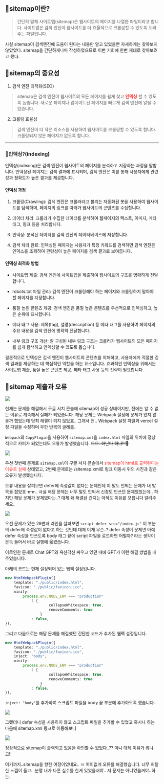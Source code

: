 ##	🦮sitemap이란?

>간단히 말해 사이트맵(sitemap)은 웹사이트의 페이지를 나열한 파일이라고 합니다. 사이트맵은 검색 엔진이 웹사이트를 더 효율적으로 크롤링할 수 있도록 도와주는 파일입니다.

사실 sitemap이 검색엔진에 도움이 된다는 내용만 알고 있었을뿐 자세하게는 찾아보지 않았었다. sitemap을 간단하게나마 작성하였으므로 이번 기회에 한번 제대로 찾아보려고 했다.

## 🦮sitemap의 중요성

1. 검색 엔진 최적화(SEO)

>sitemap은 검색 엔진이 웹사이트의 모든 페이지를 쉽게 찾고 <span style="color:#ff3333">**인덱싱**</span> 할 수 있도록 돕습니다. 새로운 페이지나 업데이트된 페이지를 빠르게 검색 엔진에 알릴 수 있습니다.

2. 크롤링 효율성

>검색 엔진이 더 적은 리소스를 사용하여 웹사이트를 크롤링할 수 있도록 합니다. 크롤링되지 않은 페이지가 없도록 합니다.

***

### 🦄인덱싱?(indexing)

인덱싱(indexing)은 검색 엔진이 웹사이트의 페이지를 분석하고 저장하는 과정을 말합니다. 인덱싱된 페이지는 검색 결과에 표시되며, 검색 엔진은 이를 통해 사용자에게 관련성과 정확도가 높은 결과를 제공합니다.

#### 인덱싱 과정

1. 크롤링(Crawling): 검색 엔진은 크롤러라고 불리는 자동화된 봇을 사용하여 웹사이트를 탐색하며, 페이지의 링크를 따라가 웹사이트의 콘텐츠를 수집합니다.

2. 데이터 처리: 크롤러가 수집한 데이터를 분석하여 웹페이지의 텍스트, 이미지, 메타 태그, 링크 등을 처리합니다.

3. 인덱싱: 분석된 데이터를 검색 엔진의 데이터베이스에 저장합니다.

4. 검색 처리 완료: 인덱싱된 페이지는 사용자가 특정 키워드를 검색하면 검색 엔진은 인덱스를 조회하여 관련성이 높은 페이지를 검색 결과로 보여줍니다.

#### 인덱싱 최적화 방법

* 사이트맵 제출: 검색 엔진에 사이트맵을 제출하여 웹사이트의 구조를 명확하게 전달합니다.

* robots.txt 파일 관리: 검색 엔진이 크롤링해야 하는 페이지와 크롤링하지 말아야 할 페이지를 지정합니다.

* 품질 높은 콘텐츠 제공: 검색 엔진은 품질 높은 콘텐츠를 우선적으로 인덱싱하고, 높은 순위에 표시합니다.

* 메타 태그 사용: 제목(tag), 설명(description) 등 메타 태그를 사용하여 페이지의 주요 내용을 검색 엔진에 명확히 전달합니다.

* 내부 링크 구조 개선: 잘 구성된 내부 링크 구조는 크롤러가 웹사이트의 모든 페이지를 쉽게 탐색하고 인덱싱할 수 있도록 돕습니다.


결론적으로 인덱싱은 검색 엔진이 웹사이트의 콘텐츠를 이해하고, 사용자에게 적절한 검색 결과를 제공하는 데 핵심적인 역할을 하는 요소입니다. 효과적인 인덱싱을 위해서는 사이트맵 제출, 품질 높은 콘텐츠 제공, 메타 태그 사용 등의 전략이 필요합니다.

## 🦮sitemap 제출과 오류

<img src="/images/front_study/15/image1.webp"/>

현재는 문제를 해결해서 구글 서치 콘솔에 sitemap이 성공 상태이지만, 전에는 알 수 없는 이유로 계속해서 실패가 되었습니다. 해당 문제는 Webpack 설정에 문제가 있지 않을까 했었는데 당최 해결이 되지 않았죠.. 그래서 전.. Webpack 설정 파일과 vercel 설정 파일을 수정하며 무한 반복의 굴레를..

`Webpack`의 `CopyPlugin`을 사용하여 `sitemap.xml`을 `index.html` 파일의 위치에 정상적으로 카피가 되었는데도 오류가 발생했습니다. <s>으으..화난다 화나!!!🥊</s>

<img src="/images/front_study/15/image2.webp"/>

우선 첫번째 문제로 `sitemap.xml`이 구글 서치 콘솔에서 <span style="color:#ff3333">sitemap이 html로 출력된다는 이유로 실패</span> 상태였고, 2번째 문제로는 /sitemap.xml로 링크 이동시 위의 사진과 같은 오류가 발생했습니다.

오류 내용을 살펴보면 defer에 속성값이 없다는 문제인데 이 말도 안되는 문제가 내 발목을 잡았죠 ㅠㅠ.. 사실 해당 문제는 너무 말도 안되서 신경도 안쓰던 문제였었는데.. 하지만 해당 문제가 문제였다는..? 대체 왜 해결된 건지는 아직도 이유를 모릅니다 알려주세요..

<img src="/images/front_study/15/image3.webp"/>

우선 문제가 있는 29번째 라인을 살펴보면 `script defer src="/index.js"` 이 부분의 defer에 속성값이 없다고 하는 것인데 대체 이게 무슨..? defer 속성이 문제면 아예 defer 속성을 안쓰도록 body 태그 끝에 script 파일을 로드하면 어떨까? 라는 생각이 문득 들어서 바로 실행에 옮겼습니다.

이로인한 문제로 Chat GPT와 옥신각신 싸우고 있던 때에 GPT가 이런 해결 방법을 내주었습니다.

아래의 코드는 현재 설정되어 있는 웹팩 설정입니다.

```typescript
new HtmlWebpackPlugin({
	template: "./public/index.html",
	favicon: "./public/favicon.ico",
	minify:
		process.env.NODE_ENV === "production"
			? {
					collapseWhitespace: true,
					removeComments: true
				}
			: false,
}),
```

그리고 다음으로는 해당 문제를 해결했던 간단한 코드가 추가된 웹팩 설정입니다.

```typescript
new HtmlWebpackPlugin({
	template: "./public/index.html",
	favicon: "./public/favicon.ico",
	inject: "body",
	minify:
		process.env.NODE_ENV === "production"
			? {
					collapseWhitespace: true,
					removeComments: true
				}
			: false,
}),
```

`inject: "body"`를 추가하여 스크립트 파일을 body 끝 부분에 추가하도록 했습니다.

<img src="/images/front_study/15/image4.webp"/>

그랬더니 defer 속성을 사용하지 않고 스크립트 파일을 추가할 수 있었고 혹시나 하는 마음에 sitemap.xml 링크로 이동해보니

<img src="/images/front_study/15/image5.webp"/>

정상적으로 sitemap이 출력되고 있음을 확인할 수 있었다..??
아니 대체 이유가 뭐냐고!!

여기까지..sitemap을 향한 여정이었네요.. ㅠ 어이없게 오류를 해결했습니다. 너무 허탈한 느낌이 들고.. 분명 내가 다른 실수를 한게 있었을꺼야.. 저 문제는 아니었을꺼야..하는..